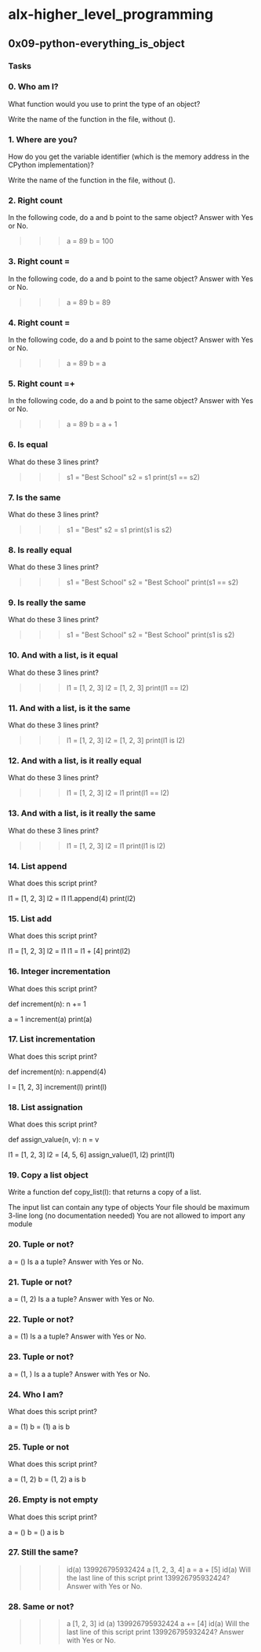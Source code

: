 # alx-higher_level_programming
## 0x09-python-everything_is_object
### Tasks

### 0. Who am I?
What function would you use to print the type of an object?

Write the name of the function in the file, without ().

### 1. Where are you?
How do you get the variable identifier (which is the memory address in the CPython implementation)?

Write the name of the function in the file, without ().

### 2. Right count
In the following code, do a and b point to the same object? Answer with Yes or No.

>>> a = 89
>>> b = 100

### 3. Right count =
In the following code, do a and b point to the same object? Answer with Yes or No.

>>> a = 89
>>> b = 89

### 4. Right count =
In the following code, do a and b point to the same object? Answer with Yes or No.

>>> a = 89
>>> b = a

### 5. Right count =+
In the following code, do a and b point to the same object? Answer with Yes or No.

>>> a = 89
>>> b = a + 1

###  6. Is equal
What do these 3 lines print?

>>> s1 = "Best School"
>>> s2 = s1
>>> print(s1 == s2)

### 7. Is the same
What do these 3 lines print?

>>> s1 = "Best"
>>> s2 = s1
>>> print(s1 is s2)

### 8. Is really equal
What do these 3 lines print?

>>> s1 = "Best School"
>>> s2 = "Best School"
>>> print(s1 == s2)

### 9. Is really the same
What do these 3 lines print?

>>> s1 = "Best School"
>>> s2 = "Best School"
>>> print(s1 is s2)

### 10. And with a list, is it equal
What do these 3 lines print?

>>> l1 = [1, 2, 3]
>>> l2 = [1, 2, 3] 
>>> print(l1 == l2)

### 11. And with a list, is it the same
What do these 3 lines print?

>>> l1 = [1, 2, 3]
>>> l2 = [1, 2, 3] 
>>> print(l1 is l2)

### 12. And with a list, is it really equal
What do these 3 lines print?

>>> l1 = [1, 2, 3]
>>> l2 = l1
>>> print(l1 == l2)

### 13. And with a list, is it really the same
What do these 3 lines print?

>>> l1 = [1, 2, 3]
>>> l2 = l1
>>> print(l1 is l2)

### 14. List append
What does this script print?

l1 = [1, 2, 3]
l2 = l1
l1.append(4)
print(l2)

### 15. List add
What does this script print?

l1 = [1, 2, 3]
l2 = l1
l1 = l1 + [4]
print(l2)

### 16. Integer incrementation
What does this script print?

def increment(n):
    n += 1

a = 1
increment(a)
print(a)

### 17. List incrementation
What does this script print?

def increment(n):
    n.append(4)

l = [1, 2, 3]
increment(l)
print(l)

### 18. List assignation
What does this script print?

def assign_value(n, v):
    n = v

l1 = [1, 2, 3]
l2 = [4, 5, 6]
assign_value(l1, l2)
print(l1)

### 19. Copy a list object
Write a function def copy_list(l): that returns a copy of a list.

The input list can contain any type of objects
Your file should be maximum 3-line long (no documentation needed)
You are not allowed to import any module

### 20. Tuple or not?
a = ()
Is a a tuple? Answer with Yes or No.

### 21. Tuple or not?
a = (1, 2)
Is a a tuple? Answer with Yes or No.

### 22. Tuple or not?
a = (1)
Is a a tuple? Answer with Yes or No.

### 23. Tuple or not?
a = (1, )
Is a a tuple? Answer with Yes or No.

### 24. Who I am?
What does this script print?

a = (1)
b = (1)
a is b

### 25. Tuple or not
What does this script print?

a = (1, 2)
b = (1, 2)
a is b

### 26. Empty is not empty
What does this script print?

a = ()
b = ()
a is b

### 27. Still the same?
>>> id(a)
139926795932424
>>> a
[1, 2, 3, 4]
>>> a = a + [5]
>>> id(a)
Will the last line of this script print 139926795932424? Answer with Yes or No.

### 28. Same or not?
>>> a
[1, 2, 3]
>>> id (a)
139926795932424
>>> a += [4]
>>> id(a)
Will the last line of this script print 139926795932424? Answer with Yes or No.

### 
